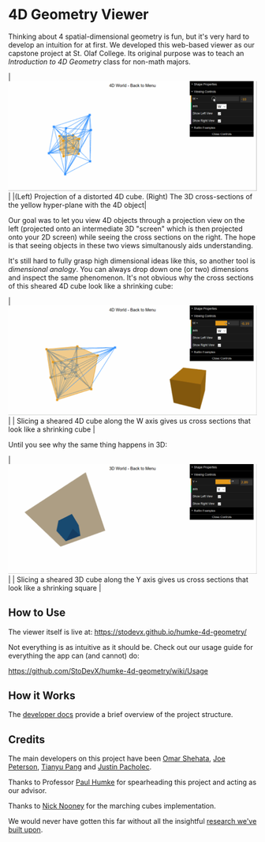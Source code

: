 # 4D Geometry Viewer

Thinking about 4 spatial-dimensional geometry is fun, but it's very hard to develop an intuition for at first. We developed this web-based viewer as our capstone project at St. Olaf College. Its original purpose was to teach an _Introduction to 4D Geometry_ class for non-math majors. 

|![4d slicing](media/4d_slicing.gif)|
|(Left) Projection of a distorted 4D cube. (Right) The 3D cross-sections of the yellow hyper-plane with the 4D object|

Our goal was to let you view 4D objects through a projection view on the left (projected onto an intermediate 3D "screen" which is then projected onto your 2D screen) while seeing the cross sections on the right. The hope is that seeing objects in these two views simultanously aids understanding. 

It's still hard to fully grasp high dimensional ideas like this, so another tool is _dimensional analogy_. You can always drop down one (or two) dimensions and inspect the same phenomenon. It's not obvious why the cross sections of this sheared 4D cube look like a shrinking cube:

|![4d shrinking cube](media/4d_shrinking_cube.gif)|
| Slicing a sheared 4D cube along the W axis gives us cross sections that look like a shrinking cube |

Until you see why the same thing happens in 3D:

|![3d shrinking square](media/3d_shrinking_square.gif)|
| Slicing a sheared 3D cube along the Y axis gives us cross sections that look like a shrinking square | 

## How to Use 

The viewer itself is live at: https://stodevx.github.io/humke-4d-geometry/

Not everything is as intuitive as it should be. Check out our usage guide for everything the app can (and cannot) do:

https://github.com/StoDevX/humke-4d-geometry/wiki/Usage

## How it Works

The [developer docs](https://github.com/StoDevX/humke-4d-geometry/wiki/Developer-Docs) provide a brief overview of the project structure. 

## Credits 

The main developers on this project have been [Omar Shehata](https://github.com/OmarShehata), [Joe Peterson](https://github.com/petersbob), [Tianyu Pang](https://github.com/pang-tian-yu) and [Justin Pacholec](https://github.com/justinpac).

Thanks to Professor [Paul Humke](https://www.stolaf.edu/people/humke/) for spearheading this project and acting as our advisor. 

Thanks to [Nick Nooney](https://github.com/nnooney) for the marching cubes implementation. 

We would never have gotten this far without all the insightful [research we've built upon](https://github.com/StoDevX/humke-4d-geometry/wiki/Resources-&-References).